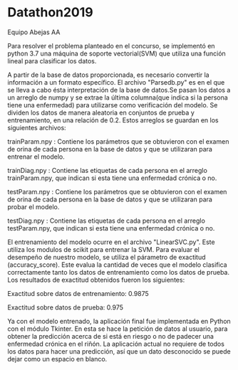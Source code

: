 # Datathon2019
Equipo Abejas AA

Para resolver el problema planteado en el concurso, se implementó en python 3.7 una máquina de soporte vectorial(SVM) que utiliza una función lineal para clasificar los datos.

A partir de la base de datos proporcionada, es necesario convertir la información a un formato específico. El archivo "Parsedb.py" es en el que se lleva a cabo ésta interpretación de la base de datos.Se pasan los datos a un arreglo de numpy y se extrae la última columna(que indica si la persona tiene una enfermedad) para utilizarse como verificación del modelo. Se dividen los datos de manera aleatoria en conjuntos de prueba y entrenamiento, en una relación de 0.2. Estos arreglos se guardan en los siguientes archivos:

trainParam.npy : Contiene los parámetros que se obtuvieron con el examen de orina de cada persona en la base de datos y que se utilizaran para entrenar el modelo.

trainDiag.npy : Contiene las etiquetas de cada persona en el arreglo trainParam.npy, que indican si esta tiene una enfermedad crónica o no.

testParam.npy : Contiene los parámetros que se obtuvieron con el examen de orina de cada persona en la base de datos y que se utilizaran para probar el modelo.

testDiag.npy : Contiene las etiquetas de cada persona en el arreglo testParam.npy, que indican si esta tiene una enfermedad crónica o no.

El entrenamiento del modelo ocurre en el archivo "LinearSVC.py". Este utiliza los modulos de scikit para entrenar la SVM. Para evaluar el desempeño de nuestro modelo, se utiliza el párametro de exactitud (accuracy_score). Este evalua la cantidad de veces que el modelo clasifica correctamente tanto los datos de entrenamiento como los datos de prueba. Los resultados de exactitud obtenidos fueron los siguientes:

Exactitud sobre datos de entrenamiento: 0.9875

Exactitud sobre datos de prueba: 0.975

Ya con el modelo entrenado, la aplicación final fue implementada en Python con el módulo Tkinter. En esta se hace la petición de datos al usuario, para obtener la predicción acerca de si está en riesgo o no de padecer una enfermedad crónica en el riñón. La aplicación actual no requiere de todos los datos para hacer una predicción, así que un dato desconocido se puede dejar como un espacio en blanco. 
